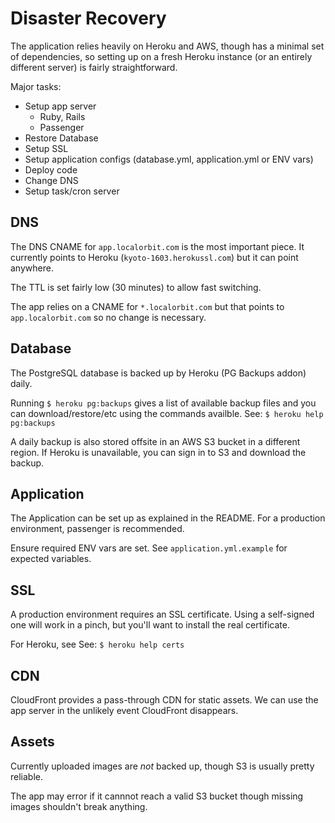 # Disaster Recovery

The application relies heavily on Heroku and AWS, though has a minimal set of dependencies, so setting up on a fresh Heroku instance (or an entirely different server) is fairly straightforward.

Major tasks:

* Setup app server
	* Ruby, Rails
	* Passenger
* Restore Database
* Setup SSL
* Setup application configs (database.yml, application.yml or ENV vars)
* Deploy code
* Change DNS
* Setup task/cron server



## DNS

The DNS CNAME for `app.localorbit.com` is the most important piece. It currently points to Heroku (`kyoto-1603.herokussl.com`) but it can point anywhere.

The TTL is set fairly low (30 minutes) to allow fast switching.

The app relies on a CNAME for `*.localorbit.com` but that points to `app.localorbit.com` so no change is necessary.

## Database

The PostgreSQL database is backed up by Heroku (PG Backups addon) daily.

Running `$ heroku pg:backups` gives a list of available backup files and you can download/restore/etc using the commands availble. See: `$ heroku help pg:backups`

A daily backup is also stored offsite in an AWS S3 bucket in a different region. If Heroku is unavailable, you can sign in to S3 and download the backup.

## Application

The Application can be set up as explained in the README. For a production environment, passenger is recommended.

Ensure required ENV vars are set. See `application.yml.example` for expected variables.

## SSL

A production environment requires an SSL certificate. Using a self-signed one will work in a pinch, but you'll want to install the real certificate.

For Heroku, see See: `$ heroku help certs`

## CDN

CloudFront provides a pass-through CDN for static assets. We can use the app server in the unlikely event CloudFront disappears.

## Assets

Currently uploaded images are *not* backed up, though S3 is usually pretty reliable.

The app may error if it cannnot reach a valid S3 bucket though missing images shouldn't break anything.

